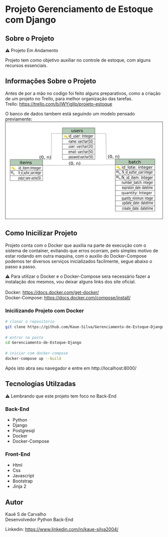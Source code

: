 # Projeto Gerenciamento de Estoque com Django

## Sobre o Projeto
⚠️ Projeto Em Andamento

Projeto tem como objetivo auxiliar no controle de estoque, com alguns recursos essenciais.
## Informações Sobre o Projeto
Antes de por a mão no codigo foi feito alguns preparativos, como a criação de um projeto no Trello, para melhor organização das tarefas.
<br/>Trello: https://trello.com/b/jWYjglIp/projeto-estoque

O banco de dados tambem está seguindo um modelo pensado previamente:<br/>
<img src="assets/Diagrama DB.jpg" alt="Digrama do Banco de Dados" width="600px" length="400px">

## Como Inicilizar Projeto
Projeto conta com o Docker que auxilia na parte de execução com o sistema de container, evitando que erros ocorram, pelo simples motivo de estar rodando em outra maquina, com o auxilio do Docker-Compose podemos ter diversos serviços inicializados facilmente, segue abaixo o passo a passo.

⚠️ Para utilizar o Docker e o Docker-Compose sera necessário fazer a instalação dos mesmos, vou deixar alguns links dos site oficial. 
<br/><br/>Docker: https://docs.docker.com/get-docker/ 
<br/> Docker-Compose: https://docs.docker.com/compose/install/


### Inicilizando Projeto com Docker
```bash
# clonar o repositorio
git clone https://github.com/Kaue-Silva/Gerenciamento-de-Estoque-Django.git

# entrar na pasta
cd Gerenciamento-de-Estoque-Django

# iniciar com docker-compose
docker-compose up --build
```
Após isto abra seu navegador e entre em http://localhost:8000/

## Tecnologias Utilzadas
⚠️ Lembrando que este projeto tem foco no Back-End
### Back-End
- Python
- Django
- Postgresql
- Docker
- Docker-Compose

### Front-End
- Html
- Css
- Javascript
- Bootstrap
- Jinja 2

## Autor
Kauê S de Carvalho </br>
Desenvolvedor Python Back-End

Linkedin: https://www.linkedin.com/in/kaue-silva2004/